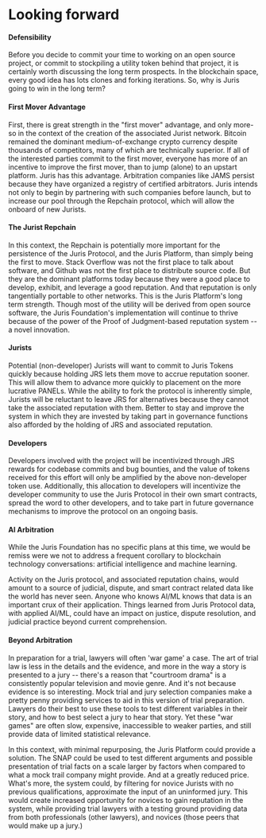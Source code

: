 # Looking forward

#### Defensibility

Before you decide to commit your time to working on an open source project, or commit to stockpiling a utility token behind that project, it is certainly worth discussing the long term prospects. In the blockchain space, every good idea has lots clones and forking iterations. So, why is Juris going to win in the long term?

#### First Mover Advantage

First, there is great strength in the "first mover" advantage, and only more-so in the context of the creation of the associated Jurist network. Bitcoin remained the dominant medium-of-exchange crypto currency despite thousands of competitors, many of which are technically superior. If all of the interested parties commit to the first mover, everyone has more of an incentive to improve the first mover, than to jump \(alone\) to an upstart platform. Juris has this advantage. Arbitration companies like JAMS persist because they have organized a registry of certified arbitrators. Juris intends not only to begin by partnering with such companies before launch, but to increase our pool through the Repchain protocol, which will allow the onboard of new Jurists.

#### The Jurist Repchain

In this context, the Repchain is potentially more important for the persistence of the Juris Protocol, and the Juris Platform, than simply being the first to move. Stack Overflow was not the first place to talk about software, and Github was not the first place to distribute source code. But they are the dominant platforms today because they were a good place to develop, exhibit, and leverage a good reputation. And that reputation is only tangentially portable to other networks. This is the Juris Platform's long term strength. Though most of the utility will be derived from open source software, the Juris Foundation's implementation will continue to thrive because of the power of the Proof of Judgment-based reputation system -- a novel innovation.

#### Jurists

Potential \(non-developer\) Jurists will want to commit to Juris Tokens quickly because holding JRS lets them move to accrue reputation sooner. This will allow them to advance more quickly to placement on the more lucrative PANELs. While the ability to fork the protocol is inherently simple, Jurists will be reluctant to leave JRS for alternatives because they cannot take the associated reputation with them. Better to stay and improve the system in which they are invested by taking part in governance functions also afforded by the holding of JRS and associated reputation.

#### Developers

Developers involved with the project will be incentivized through JRS rewards for codebase commits and bug bounties, and the value of tokens received for this effort will only be amplified by the above non-developer token use. Additionally, this allocation to developers will incentivize the developer community to use the Juris Protocol in their own smart contracts, spread the word to other developers, and to take part in future governance mechanisms to improve the protocol on an ongoing basis.

#### AI Arbitration

While the Juris Foundation has no specific plans at this time, we would be remiss were we not to address a frequent corollary to blockchain technology conversations: artificial intelligence and machine learning.

Activity on the Juris protocol, and associated reputation chains, would amount to a source of judicial, dispute, and smart contract related data like the world has never seen. Anyone who knows AI/ML knows that data is an important crux of their application. Things learned from Juris Protocol data, with applied AI/ML, could have an impact on justice, dispute resolution, and judicial practice beyond current comprehension.

#### Beyond Arbitration

In preparation for a trial, lawyers will often 'war game' a case. The art of trial law is less in the details and the evidence, and more in the way a story is presented to a jury -- there's a reason that "courtroom drama" is a consistently popular television and movie genre. And it's not because evidence is so interesting. Mock trial and jury selection companies make a pretty penny providing services to aid in this version of trial preparation. Lawyers do their best to use these tools to test different variables in their story, and how to best select a jury to hear that story. Yet these "war games" are often slow, expensive, inaccessible to weaker parties, and still provide data of limited statistical relevance.

In this context, with minimal repurposing, the Juris Platform could provide a solution. The SNAP could be used to test different arguments and possible presentation of trial facts on a scale larger by factors when compared to what a mock trail company might provide. And at a greatly reduced price. What's more, the system could, by filtering for novice Jurists with no previous qualifications, approximate the input of an uninformed jury. This would create increased opportunity for novices to gain reputation in the system, while providing trial lawyers with a testing ground providing data from both professionals \(other lawyers\), and novices \(those peers that would make up a jury.\)

